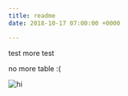 ```yaml
---
title: readme
date: 2018-10-17 07:00:00 +0000

---
```

test
more test

no more table :(

![hi](/images/screenshot2.png)